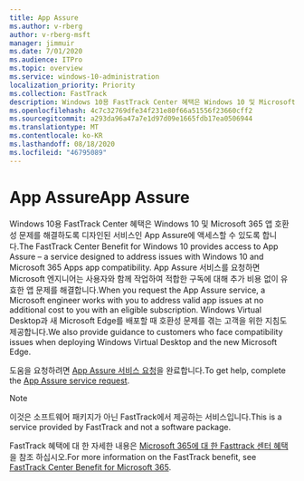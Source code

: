 ```yaml
---
title: App Assure
ms.author: v-rberg
author: v-rberg-msft
manager: jimmuir
ms.date: 7/01/2020
ms.audience: ITPro
ms.topic: overview
ms.service: windows-10-administration
localization_priority: Priority
ms.collection: FastTrack
description: Windows 10용 FastTrack Center 혜택은 Windows 10 및 Microsoft 365 앱 호환성 문제를 해결하도록 디자인된 서비스인 App Assure에 액세스할 수 있도록 합니다.
ms.openlocfilehash: 4c7c32769dfe34f231e80f66a51556f23660cff2
ms.sourcegitcommit: a293da96a47a7e1d97d09e1665fdb17ea0506944
ms.translationtype: MT
ms.contentlocale: ko-KR
ms.lasthandoff: 08/18/2020
ms.locfileid: "46795089"
---
```

# <a name="app-assure"></a><span data-ttu-id="d5adf-103">App Assure</span><span class="sxs-lookup"><span data-stu-id="d5adf-103">App Assure</span></span>

<span data-ttu-id="d5adf-104">Windows 10용 FastTrack Center 혜택은 Windows 10 및 Microsoft 365 앱 호환성 문제를 해결하도록 디자인된 서비스인 App Assure에 액세스할 수 있도록 합니다.</span><span class="sxs-lookup"><span data-stu-id="d5adf-104">The FastTrack Center Benefit for Windows 10 provides access to App Assure – a service designed to address issues with Windows 10 and Microsoft 365 Apps app compatibility.</span></span> <span data-ttu-id="d5adf-105">App Assure 서비스를 요청하면 Microsoft 엔지니어는 사용자와 함께 작업하여 적합한 구독에 대해 추가 비용 없이 유효한 앱 문제를 해결합니다.</span><span class="sxs-lookup"><span data-stu-id="d5adf-105">When you request the App Assure service, a Microsoft engineer works with you to address valid app issues at no additional cost to you with an eligible subscription.</span></span> <span data-ttu-id="d5adf-106">Windows Virtual Desktop과 새 Microsoft Edge를 배포할 때 호환성 문제를 겪는 고객을 위한 지침도 제공합니다.</span><span class="sxs-lookup"><span data-stu-id="d5adf-106">We also provide guidance to customers who face compatibility issues when deploying Windows Virtual Desktop and the new Microsoft Edge.</span></span> 

<span data-ttu-id="d5adf-107">도움을 요청하려면 [App Assure 서비스 요청](https://go.microsoft.com/fwlink/?linkid=2022721)을 완료합니다.</span><span class="sxs-lookup"><span data-stu-id="d5adf-107">To get help, complete the [App Assure service request](https://go.microsoft.com/fwlink/?linkid=2022721).</span></span>

  > [!NOTE]
> <span data-ttu-id="d5adf-108">이것은 소프트웨어 패키지가 아닌 FastTrack에서 제공하는 서비스입니다.</span><span class="sxs-lookup"><span data-stu-id="d5adf-108">This is a service provided by FastTrack and not a software package.</span></span>

<span data-ttu-id="d5adf-109">FastTrack 혜택에 대 한 자세한 내용은 [Microsoft 365에 대 한 Fasttrack 센터 혜택](introduction.md)을 참조 하십시오.</span><span class="sxs-lookup"><span data-stu-id="d5adf-109">For more information on the FastTrack benefit, see [FastTrack Center Benefit for Microsoft 365](introduction.md).</span></span>
